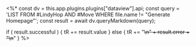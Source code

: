 
<%*
const dv = this.app.plugins.plugins["dataview"].api;
const query = 'LIST FROM #LindyHop AND #Move WHERE file.name != "Generate Homepage"';
const result = await dv.queryMarkdown(query);

if ( result.successful ) {
 tR += result.value
} else {
  tR += "~~~~\n" + result.error + "\n~~~~"
}
%>

